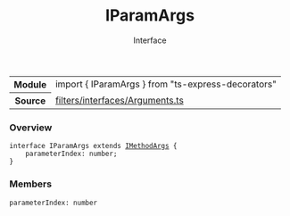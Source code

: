 <header class="symbol-info-header">    <h1 id="iparamargs">IParamArgs</h1>    <label class="symbol-info-type-label interface">Interface</label>      </header>
<section class="symbol-info">      <table class="is-full-width">        <tbody>        <tr>          <th>Module</th>          <td>            <div class="lang-typescript">                <span class="token keyword">import</span> { IParamArgs }                 <span class="token keyword">from</span>                 <span class="token string">"ts-express-decorators"</span>                            </div>          </td>        </tr>        <tr>          <th>Source</th>          <td>            <a href="https://romakita.github.io/ts-express-decorators/#//blob/v2.15.0/src/filters/interfaces/Arguments.ts#L0-L0">                filters/interfaces/Arguments.ts            </a>        </td>        </tr>                </tbody>      </table>    </section>

### Overview

<pre><code class="typescript-lang"><span class="token keyword">interface</span> IParamArgs<T> <span class="token keyword">extends</span> <a href="#api/common/filters/imethodargs"><span class="token">IMethodArgs</span></a><T> <span class="token punctuation">{</span>
    parameterIndex<span class="token punctuation">:</span> <span class="token keyword">number</span><span class="token punctuation">;</span>
<span class="token punctuation">}</span></code></pre>

### Members

<div class="method-overview"><pre><code class="typescript-lang">parameterIndex<span class="token punctuation">:</span> <span class="token keyword">number</span></code></pre></div>
